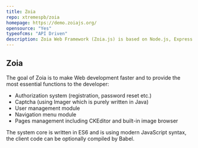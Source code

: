 ```yaml
---
title: Zoia
repo: xtremespb/zoia
homepage: https://demo.zoiajs.org/
opensource: "Yes"
typeofcms: "API Driven"
description: Zoia Web Framework (Zoia.js) is based on Node.js, Express.js and MongoDB.
---
```

## Zoia
The goal of Zoia is to make Web development faster and to provide the most essential functions to the developer:

- Authorization system (registration, password reset etc.)
- Captcha (using Imager which is purely written in Java)
- User management module
- Navigation menu module
- Pages management including CKEditor and built-in image browser

The system core is written in ES6 and is using modern JavaScript syntax, the client code can be optionally compiled by Babel.
